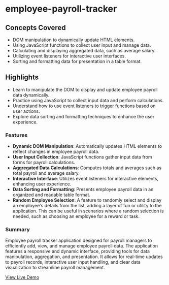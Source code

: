 # employee-payroll-tracker

## Concepts Covered

- DOM manipulation to dynamically update HTML elements.
- Using JavaScript functions to collect user input and manage data.
- Calculating and displaying aggregated data, such as average salary.
- Utilizing event listeners for interactive user interfaces.
- Sorting and formatting data for presentation in a table format.

## Highlights

- Learn to manipulate the DOM to display and update employee payroll data dynamically.
- Practice using JavaScript to collect input data and perform calculations.
- Understand how to use event listeners to trigger functions based on user actions.
- Explore data sorting and formatting techniques to enhance the user experience.

### Features

- **Dynamic DOM Manipulation**: Automatically updates HTML elements to reflect changes in employee payroll data.
- **User Input Collection**: JavaScript functions gather input data from forms for payroll calculations.
- **Aggregated Data Calculations**: Computes totals and averages such as total payroll and average salary.
- **Interactive Interface**: Utilizes event listeners for interactive elements, enhancing user experience.
- **Data Sorting and Formatting**: Presents employee payroll data in an organized and readable table format.
- **Random Employee Selection**: A feature to randomly select and display an employee's details from the list, adding a layer of fun or utility to the application. This can be useful in scenarios where a random selection is needed, such as choosing an employee for a reward or task.

### Summary

Employee payroll tracker application designed for payroll managers to efficiently add, view, and manage employee payroll data. The application features a responsive and dynamic interface, providing tools for data manipulation, aggregation, and presentation. It allows for real-time updates to payroll records, interactive user input handling, and clear data visualization to streamline payroll management.

[View Live Demo](https://brockaltug.github.io/employee-payroll-tracker/)
